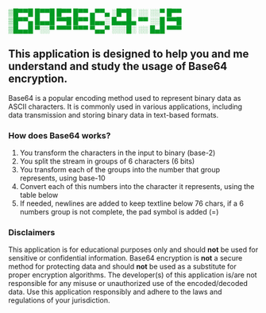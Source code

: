 <span style="color:#009a22;">▒█▀▀█ █▀▀█ █▀▀ █▀▀ ▄▀▀▄ ░█▀█░ ░░ ░░▀ █▀▀</span><br>
<span style="color:#009a22;">▒█▀▀▄ █▄▄█ ▀▀█ █▀▀ █▄▄░ █▄▄█▄ ▀▀ ░░█ ▀▀█</span><br>
<span style="color:#009a22;">▒█▄▄█ ▀░░▀ ▀▀▀ ▀▀▀ ▀▄▄▀ ░░░█░ ░░ █▄█ ▀▀▀</span><br>
<h2>This application is designed to help you and me understand and study the usage of Base64 encryption.</h2>
Base64 is a popular encoding method used to represent binary data as ASCII characters. It is commonly used in various applications, including data transmission and storing binary data in text-based formats.
<h3>How does Base64 works?</h3>
<ol>
  <li>You transform the characters in the input to binary (base-2)</li>
  <li>You split the stream in groups of 6 characters (6 bits)</li>
  <li>You transform each of the groups into the number that group represents, using base-10</li>
  <li>Convert each of this numbers into the character it represents, using the table below</li>
  <li>If needed, newlines are added to keep textline below 76 chars, if a 6 numbers group is not complete, the pad symbol is added (=)</li>
</ol>
<h3>Disclaimers</h3> 
This application is for educational purposes only and should <b>not</b> be used for sensitive or confidential information. Base64 encryption is <b>not</b> a secure method for protecting data and should <b>not</b> be used as a substitute for proper encryption algorithms.
The developer(s) of this application is/are not responsible for any misuse or unauthorized use of the encoded/decoded data. Use this application responsibly and adhere to the laws and regulations of your jurisdiction.
